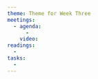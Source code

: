 ```yaml
---
theme: Theme for Week Three
meetings: 
  - agenda:
      -
    video:
readings:
  -
tasks:
  -
---
```

